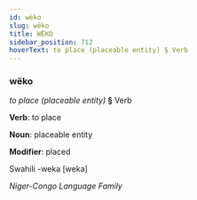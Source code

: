 ```yaml
---
id: wëko
slug: wëko
title: WËKO
sidebar_position: 712
hoverText: to place (placeable entity) § Verb
---
```


### wëko

*to place (placeable entity)* **§** Verb

**Verb**: to place

**Noun**: placeable entity

**Modifier**: placed

Swahili -weka [weka]

*Niger-Congo Language Family*